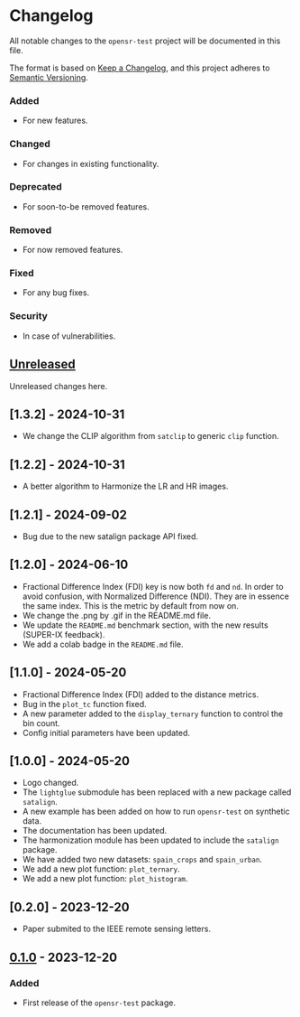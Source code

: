 # Changelog

All notable changes to the `opensr-test` project will be documented in this file.

The format is based on [Keep a Changelog](https://keepachangelog.com/en/1.0.0/), and this project adheres to [Semantic Versioning](https://semver.org/spec/v2.0.0.html).

### Added
- For new features.
### Changed
- For changes in existing functionality.
### Deprecated
- For soon-to-be removed features.
### Removed
- For now removed features.
### Fixed
- For any bug fixes.
### Security
- In case of vulnerabilities.

## [Unreleased]

Unreleased changes here.

## [1.3.2] - 2024-10-31

- We change the CLIP algorithm from `satclip` to generic `clip` function.

## [1.2.2] - 2024-10-31

- A better algorithm to Harmonize the LR and HR images.

## [1.2.1] - 2024-09-02

- Bug due to the new satalign package API fixed.

## [1.2.0] - 2024-06-10

- Fractional Difference Index (FDI) key is now both `fd` and `nd`. In order to
avoid confusion, with Normalized Difference (NDI). They are in essence the
same index. This is the metric by default from now on.
- We change the .png by .gif in the README.md file.
- We update the `README.md` benchmark section, with the new results (SUPER-IX feedback).
- We add a colab badge in the `README.md` file.

## [1.1.0] - 2024-05-20

- Fractional Difference Index (FDI) added to the distance metrics.
- Bug in the `plot_tc` function fixed.
- A new parameter added to the `display_ternary` function to control the bin count.
- Config initial parameters have been updated.



## [1.0.0] - 2024-05-20

- Logo changed.
- The `lightglue` submodule has been replaced with a new package called `satalign`.
- A new example has been added on how to run `opensr-test` on synthetic data.
- The documentation has been updated.
- The harmonization module has been updated to include the `satalign` package.
- We have added two new datasets: `spain_crops` and `spain_urban`.
- We add a new plot function: `plot_ternary`.
- We add a new plot function: `plot_histogram`.




## [0.2.0] - 2023-12-20

- Paper submited to the IEEE remote sensing letters.


## [0.1.0] - 2023-12-20

### Added
- First release of the `opensr-test` package.


[Unreleased]: https://github.com/ESAOpenSR/opensr-test/compare/v0.1.0...HEAD
[0.1.0]: https://github.com/ESAOpenSR/opensr-test/releases/tag/v0.1.0
